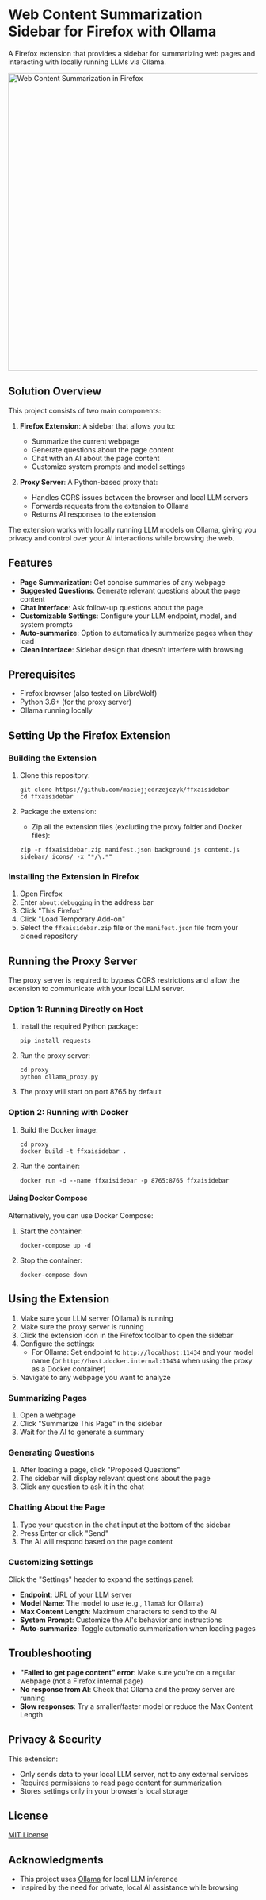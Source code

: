 # Web Content Summarization Sidebar for Firefox with Ollama

A Firefox extension that provides a sidebar for summarizing web pages and interacting with locally running LLMs via Ollama.

<img src="media/slides.gif" alt="Web Content Summarization in Firefox" width="800" height="600">

## Solution Overview

This project consists of two main components:

1. **Firefox Extension**: A sidebar that allows you to:
   - Summarize the current webpage
   - Generate questions about the page content
   - Chat with an AI about the page content
   - Customize system prompts and model settings

2. **Proxy Server**: A Python-based proxy that:
   - Handles CORS issues between the browser and local LLM servers
   - Forwards requests from the extension to Ollama
   - Returns AI responses to the extension

The extension works with locally running LLM models on Ollama, giving you privacy and control over your AI interactions while browsing the web.

## Features

- **Page Summarization**: Get concise summaries of any webpage
- **Suggested Questions**: Generate relevant questions about the page content
- **Chat Interface**: Ask follow-up questions about the page
- **Customizable Settings**: Configure your LLM endpoint, model, and system prompts
- **Auto-summarize**: Option to automatically summarize pages when they load
- **Clean Interface**: Sidebar design that doesn't interfere with browsing

## Prerequisites

- Firefox browser (also tested on LibreWolf)
- Python 3.6+ (for the proxy server)
- Ollama running locally

## Setting Up the Firefox Extension

### Building the Extension

1. Clone this repository:
   ```
   git clone https://github.com/maciejjedrzejczyk/ffxaisidebar
   cd ffxaisidebar
   ```

2. Package the extension:
   - Zip all the extension files (excluding the proxy folder and Docker files):
   ```
   zip -r ffxaisidebar.zip manifest.json background.js content.js sidebar/ icons/ -x "*/\.*"
   ```

### Installing the Extension in Firefox

1. Open Firefox
2. Enter `about:debugging` in the address bar
3. Click "This Firefox"
4. Click "Load Temporary Add-on"
5. Select the `ffxaisidebar.zip` file or the `manifest.json` file from your cloned repository

## Running the Proxy Server

The proxy server is required to bypass CORS restrictions and allow the extension to communicate with your local LLM server.

### Option 1: Running Directly on Host

1. Install the required Python package:
   ```
   pip install requests
   ```

2. Run the proxy server:
   ```
   cd proxy
   python ollama_proxy.py
   ```

3. The proxy will start on port 8765 by default

### Option 2: Running with Docker

1. Build the Docker image:
   ```
   cd proxy
   docker build -t ffxaisidebar .
   ```

2. Run the container:
   ```
   docker run -d --name ffxaisidebar -p 8765:8765 ffxaisidebar
   ```

#### Using Docker Compose

Alternatively, you can use Docker Compose:

1. Start the container:
   ```
   docker-compose up -d
   ```

2. Stop the container:
   ```
   docker-compose down
   ```

## Using the Extension

1. Make sure your LLM server (Ollama) is running
2. Make sure the proxy server is running
3. Click the extension icon in the Firefox toolbar to open the sidebar
4. Configure the settings:
   - For Ollama: Set endpoint to `http://localhost:11434` and your model name (or `http://host.docker.internal:11434` when using the proxy as a Docker container)
5. Navigate to any webpage you want to analyze

### Summarizing Pages

1. Open a webpage
2. Click "Summarize This Page" in the sidebar
3. Wait for the AI to generate a summary

### Generating Questions

1. After loading a page, click "Proposed Questions"
2. The sidebar will display relevant questions about the page
3. Click any question to ask it in the chat

### Chatting About the Page

1. Type your question in the chat input at the bottom of the sidebar
2. Press Enter or click "Send"
3. The AI will respond based on the page content

### Customizing Settings

Click the "Settings" header to expand the settings panel:

- **Endpoint**: URL of your LLM server
- **Model Name**: The model to use (e.g., `llama3` for Ollama)
- **Max Content Length**: Maximum characters to send to the AI
- **System Prompt**: Customize the AI's behavior and instructions
- **Auto-summarize**: Toggle automatic summarization when loading pages

## Troubleshooting

- **"Failed to get page content" error**: Make sure you're on a regular webpage (not a Firefox internal page)
- **No response from AI**: Check that Ollama and the proxy server are running
- **Slow responses**: Try a smaller/faster model or reduce the Max Content Length

## Privacy & Security

This extension:
- Only sends data to your local LLM server, not to any external services
- Requires permissions to read page content for summarization
- Stores settings only in your browser's local storage

## License

[MIT License](LICENSE)

## Acknowledgments

- This project uses [Ollama](https://github.com/ollama/ollama) for local LLM inference
- Inspired by the need for private, local AI assistance while browsing